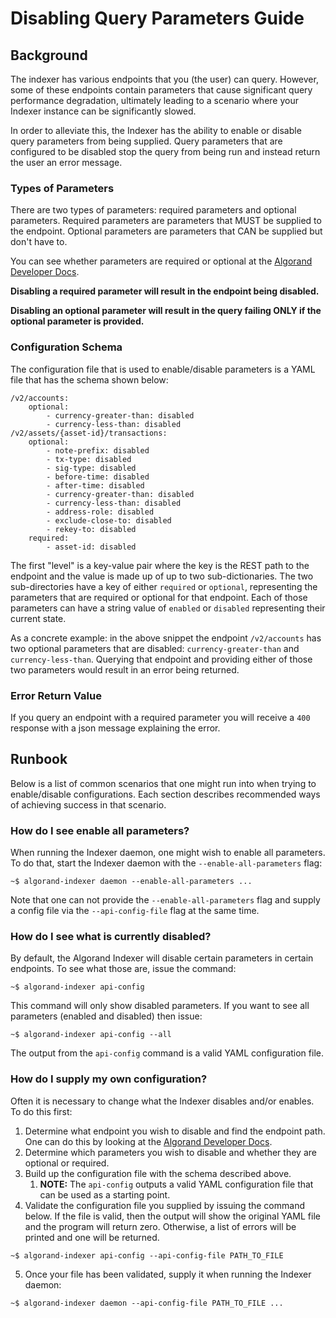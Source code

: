# Disabling Query Parameters Guide

## Background

The indexer has various endpoints that you (the user) can query.  However, some of these endpoints contain parameters that cause significant query performance degradation, ultimately leading to a scenario where your Indexer instance can be significantly slowed.

In order to alleviate this, the Indexer has the ability to enable or disable query parameters from being supplied. Query parameters that are configured to be disabled stop the query from being run and instead return the user an error message.

### Types of Parameters

There are two types of parameters: required parameters and optional parameters.  Required parameters are parameters that MUST be supplied to the endpoint.  Optional parameters are parameters that CAN be supplied but don't have to.  

You can see whether parameters are required or optional at the [Algorand Developer Docs](https://developer.algorand.org/docs/rest-apis/indexer/).

__Disabling a required parameter will result in the endpoint being disabled.__

__Disabling an optional parameter will result in the query failing ONLY if the optional parameter is provided.__

### Configuration Schema

The configuration file that is used to enable/disable parameters is a YAML file that has the schema shown below:

```
/v2/accounts:
    optional:
        - currency-greater-than: disabled
        - currency-less-than: disabled
/v2/assets/{asset-id}/transactions:
    optional:
        - note-prefix: disabled
        - tx-type: disabled
        - sig-type: disabled
        - before-time: disabled
        - after-time: disabled
        - currency-greater-than: disabled
        - currency-less-than: disabled
        - address-role: disabled
        - exclude-close-to: disabled
        - rekey-to: disabled
    required:
        - asset-id: disabled
```

The first "level" is a key-value pair where the key is the REST path to the endpoint and the value is made up of up to two sub-dictionaries.  The two sub-directories have a key of either `required` or `optional`, representing the parameters that are required or optional for that endpoint.  Each of those parameters can have a string value of `enabled` or `disabled` representing their current state.

As a concrete example: in the above snippet the endpoint `/v2/accounts` has two optional parameters that are disabled: `currency-greater-than` and `currency-less-than`.  Querying that endpoint and providing either of those two parameters would result in an error being returned.

### Error Return Value

If you query an endpoint with a required parameter you will receive a `400` response with a json message explaining the error.

## Runbook

Below is a list of common scenarios that one might run into when trying to enable/disable configurations.  Each section describes recommended ways of achieving success in that scenario.

### How do I see enable all parameters?

When running the Indexer daemon, one might wish to enable all parameters.  To do that, start the Indexer daemon with the `--enable-all-parameters` flag:

```
~$ algorand-indexer daemon --enable-all-parameters ...
```

Note that one can not provide the `--enable-all-parameters` flag and supply a config file via the `--api-config-file` flag at the same time.

### How do I see what is currently disabled?

By default, the Algorand Indexer will disable certain parameters in certain endpoints.  To see what those are, issue the command:

```
~$ algorand-indexer api-config
```

This command will only show disabled parameters.  If you want to see all parameters (enabled and disabled) then issue:
```
~$ algorand-indexer api-config --all
```

The output from the `api-config` command is a valid YAML configuration file.

### How do I supply my own configuration?

Often it is necessary to change what the Indexer disables and/or enables.  To do this first:

1) Determine what endpoint you wish to disable and find the endpoint path.  One can do this by looking at the [Algorand Developer Docs](https://developer.algorand.org/docs/rest-apis/indexer/).
2) Determine which parameters you wish to disable and whether they are optional or required.
3) Build up the configuration file with the schema described above.
   1) __NOTE:__ The `api-config` outputs a valid YAML configuration file that can be used as a starting point.
4) Validate the configuration file you supplied by issuing the command below.  If the file is valid, then the output will show the original YAML file and the program will return zero.  Otherwise, a list of errors will be printed and one will be returned.
```
~$ algorand-indexer api-config --api-config-file PATH_TO_FILE
```
5) Once your file has been validated, supply it when running the Indexer daemon:
```
~$ algorand-indexer daemon --api-config-file PATH_TO_FILE ...
```